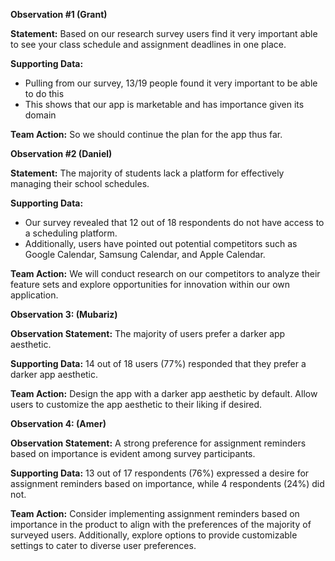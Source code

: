 
**Observation #1 (Grant)**

**Statement:** Based on our research survey users find it very important able to see your class schedule and assignment deadlines in one place.

**Supporting Data:**
- Pulling from our survey, 13/19 people found it very important to be able to do this 
- This shows that our app is marketable and has importance given its domain 

**Team Action:** So we should continue the plan for the app thus far. 

**Observation #2 (Daniel)**

**Statement:** The majority of students lack a platform for effectively managing their school schedules.

**Supporting Data:**
- Our survey revealed that 12 out of 18 respondents do not have access to a scheduling platform.
- Additionally, users have pointed out potential competitors such as Google Calendar, Samsung Calendar, and Apple Calendar.

**Team Action:** We will conduct research on our competitors to analyze their feature sets and explore opportunities for innovation within our own application.

**Observation 3: (Mubariz)**

**Observation Statement:** The majority of users prefer a darker app aesthetic.

**Supporting Data:** 14 out of 18 users (77%) responded that they prefer a darker app aesthetic.

**Team Action:** Design the app with a darker app aesthetic by default. Allow users to customize the app aesthetic to their liking if desired.

**Observation 4: (Amer)**

**Observation Statement:** A strong preference for assignment reminders based on importance is evident among survey participants.

**Supporting Data:** 13 out of 17 respondents (76%) expressed a desire for assignment reminders based on importance, while 4 respondents (24%) did not.

**Team Action:** Consider implementing assignment reminders based on importance in the product to align with the preferences of the majority of surveyed users. Additionally, explore options to provide customizable settings to cater to diverse user preferences.



